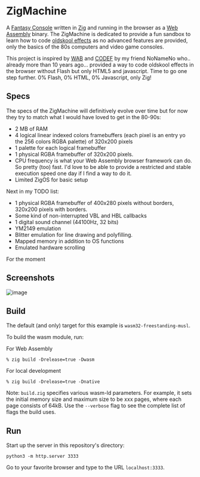 # ZigMachine

A [Fantasy Console](https://en.wikipedia.org/wiki/Fantasy_video_game_console) written in [Zig](https://ziglang.org/) and running in the browser as a [Web Assembly](https://webassembly.org/) binary. The ZigMachine is dedicated to provide a fun sandbox to learn how to code [oldskool effects](https://www.pouet.net) as no advanced features are provided, only the basics of the 80s computers and video game consoles.

This project is inspired by [WAB](https://wab.com) and [CODEF](https://codef.santo.fr) by my friend NoNameNo who.. already more than 10 years ago... provided a way to code oldskool effects in the browser without Flash but only HTML5 and javascript. Time to go one step further. 0% Flash, 0% HTML, 0% Javascript, only Zig!

## Specs

The specs of the ZigMachine will definitively evolve over time but for now they try to match what I would have loved to get in the 80-90s:

 - 2 MB of RAM
 - 4 logical linear indexed colors framebuffers (each pixel is an entry yo the 256 colors RGBA palette) of 320x200 pixels
 - 1 palette for each logical framebuffer
 - 1 physical RGBA framebuffer of 320x200 pixels. 
 - CPU frequency is what your Web Assembly browser framework can do. So pretty (too) fast. I'd love to be able to provide a restricted and stable execution speed one day if I find a way to do it.
 - Limited ZigOS for basic setup

Next in my TODO list:
 - 1 physical RGBA framebuffer of 400x280 pixels without borders, 320x200 pixels with borders. 
 - Some kind of non-interrupted VBL and HBL callbacks
 - 1 digital sound channel (44100Hz, 32 bits)
 - YM2149 emulation
 - Blitter emulation for line drawing and polyfilling.
 - Mapped memory in addition to OS functions
 - Emulated hardware scrolling

For the moment

## Screenshots

![image](https://user-images.githubusercontent.com/604708/211323947-a84ee3a8-88bd-4f67-a004-60baa94b65b7.png)

## Build

The default (and only) target for this example is `wasm32-freestanding-musl`.

To build the wasm module, run:

For Web Assembly

```shell
% zig build -Drelease=true -Dwasm
```

For local development

```shell
% zig build -Drelease=true -Dnative 
```

Note: `build.zig` specifies various wasm-ld parameters. For example, it sets the initial memory size
and maximum size to be xxx pages, where each page consists of 64kB. Use the `--verbose` flag to see the complete list of flags the build uses.

## Run

Start up the server in this repository's directory:

```shell
python3 -m http.server 3333
```

Go to your favorite browser and type to the URL `localhost:3333`.

